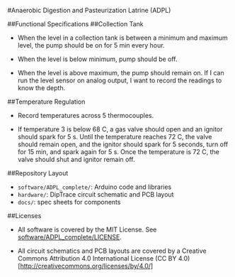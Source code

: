 #Anaerobic Digestion and Pasteurization Latrine (ADPL) 

##Functional Specifications
##Collection Tank
* When the level in a collection tank is between a minimum and maximum level,
  the pump should be on for 5 min every hour. 
  
* When the level is below minimum, pump should be off. 
  
* When the level is above maximum, the pump should remain on. If I can run the
  level sensor on analog output, I want to record the readings to know the
  depth.

##Temperature Regulation
* Record temperatures across 5 thermocouples.

* If temperature 3 is below 68 C, a gas valve should open and an ignitor should
  spark for 5 s. Until the temperature reaches 72 C, the valve should
  remain open, and the ignitor should spark for 5 seconds, turn off for 15
  min, and spark again for 5 s. Once the temperature is 72 C, the
  valve should shut and ignitor remain off.

##Repository Layout
* ```software/ADPL_complete/```: Arduino code and libraries
* ```hardware/```: DipTrace circuit schematic and PCB layout
* ```docs/```: spec sheets for components

##Licenses
* All software is covered by the MIT License.  See
  [software/ADPL_complete/LICENSE](software/ADPL_complete/LICENSE).

* All circuit schematics and PCB layouts are covered by a Creative Commons
  Attribution 4.0 International License (CC BY 4.0)
  [http://creativecommons.org/licenses/by/4.0/]
